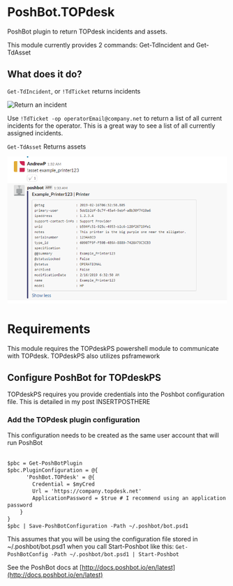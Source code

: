 # PoshBot.TOPdesk
PoshBot plugin to return TOPdesk incidents and assets.

This module currently provides 2 commands: Get-TdIncident and Get-TdAsset

## What does it do?

`Get-TdIncident`, or `!TdTicket` returns incidents

![Return an incident](incident.png)

Use `!TdTicket -op operatorEmail@company.net` to return a list of all current incidents for the operator. This is a great way to see a list of all currently assigned incidents.

`Get-TdAsset` Returns assets

![Return an asset](asset.png)

# Requirements

This module requires the TOPdeskPS powershell module to communicate with TOPdesk. TOPdeskPS also utilizes psframework

## Configure PoshBot for TOPdeskPS

TOPdeskPS requires you provide credentials into the Poshbot configuration file. This is detailed in my post INSERTPOSTHERE

### Add the TOPdesk plugin configuration

This configuration needs to be created as the same user account that will run PoshBot

```

$pbc = Get-PoshBotPlugin
$pbc.PluginConfiguration = @{
      'PoshBot.TOPdesk' = @{
        Credential = $myCred
        Url = 'https://company.topdesk.net'
        ApplicationPassword = $true # I recommend using an application password
    }
}
$pbc | Save-PoshBotConfiguration -Path ~/.poshbot/bot.psd1

```

This assumes that you will be using the configuration file stored in ~/.poshbot/bot.psd1 when you call Start-Poshbot like this: `Get-PoshBotConfig -Path ~/.poshbot/bot.psd1 | Start-Poshbot`

See the PoshBot docs at [http://docs.poshbot.io/en/latest](http://docs.poshbot.io/en/latest)
